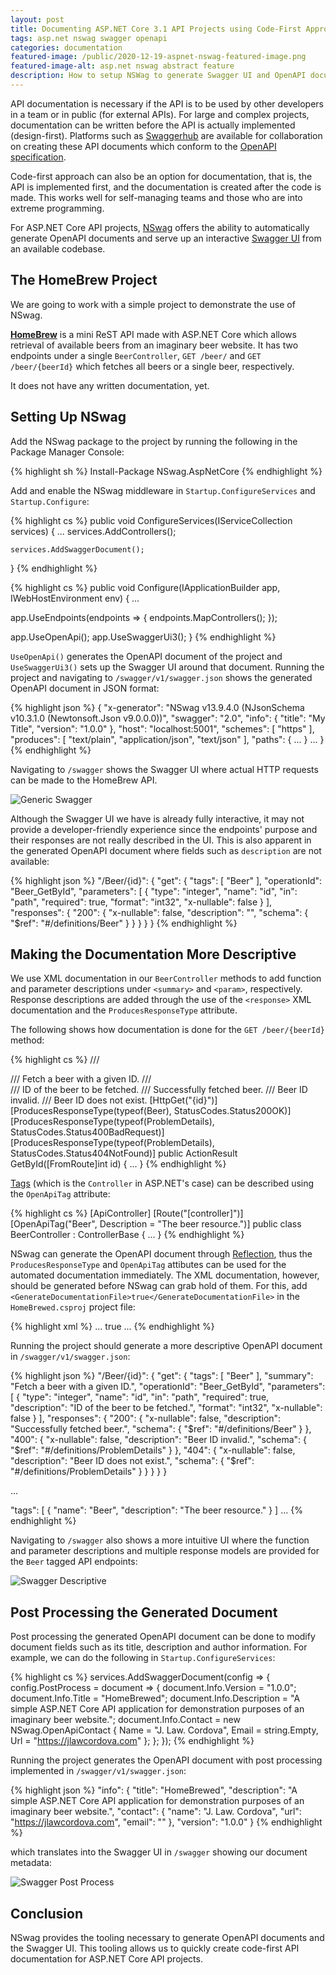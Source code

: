 ```yaml
---
layout: post
title: Documenting ASP.NET Core 3.1 API Projects using Code-First Approach with NSwag
tags: asp.net nswag swagger openapi
categories: documentation
featured-image: /public/2020-12-19-aspnet-nswag-featured-image.png
featured-image-alt: asp.net nswag abstract feature
description: How to setup NSWag to generate Swagger UI and OpenAPI documentation.
---
```


API documentation is necessary if the API is to be used by other developers in a team or in public (for external APIs). For large and complex projects, documentation can be written before the API is actually implemented (design-first). Platforms such as [Swaggerhub](https://swagger.io/tools/swaggerhub/) are available for collaboration on creating these API documents which conform to the [OpenAPI specification](http://spec.openapis.org/oas/v3.0.3).

Code-first approach can also be an option for documentation, that is, the API is implemented first, and the documentation is created after the code is made. This works well for self-managing teams and those who are into extreme programming.

For ASP.NET Core API projects, [NSwag](https://github.com/RicoSuter/NSwag) offers the ability to automatically generate OpenAPI documents  and serve up an interactive [Swagger UI](https://swagger.io/tools/swagger-ui/) from an available codebase.

## The HomeBrew Project

We are going to work with a simple project to demonstrate the use of NSwag.

**[HomeBrew](https://github.com/jlawcordova/homebrewed)** is a mini ReST API made with ASP.NET Core which allows retrieval of available beers from an imaginary beer website. It has two endpoints under a single `BeerController`, `GET /beer/` and `GET /beer/{beerId}` which fetches all beers or a single beer, respectively.

It does not have any written documentation, yet.

## Setting Up NSwag

Add the NSwag package to the project by running the following in the Package Manager Console:

{% highlight sh %}
Install-Package NSwag.AspNetCore
{% endhighlight %}

Add and enable the NSwag middleware in `Startup.ConfigureServices` and `Startup.Configure`:

{% highlight cs %}
public void ConfigureServices(IServiceCollection services)
{
    ...
    services.AddControllers();

    services.AddSwaggerDocument();
}
{% endhighlight %}

{% highlight cs %}
public void Configure(IApplicationBuilder app, IWebHostEnvironment env)
{
  ...

  app.UseEndpoints(endpoints =>
  {
      endpoints.MapControllers();
  });

  app.UseOpenApi();
  app.UseSwaggerUi3();
}
{% endhighlight %}

`UseOpenApi()` generates the OpenAPI document of the project and `UseSwaggerUi3()` sets up the Swagger UI around that document. Running the project and navigating to `/swagger/v1/swagger.json` shows the generated OpenAPI document in JSON format:

{% highlight json %}
{
  "x-generator": "NSwag v13.9.4.0 (NJsonSchema v10.3.1.0 (Newtonsoft.Json v9.0.0.0))",
  "swagger": "2.0",
  "info": {
    "title": "My Title",
    "version": "1.0.0"
  },
  "host": "localhost:5001",
  "schemes": [
    "https"
  ],
  "produces": [
    "text/plain",
    "application/json",
    "text/json"
  ],
  "paths": {
    ...
  }
  ...
}
{% endhighlight %}

Navigating to `/swagger` shows the Swagger UI where actual HTTP requests can be made to the HomeBrew API.

![Generic Swagger](/public/2020-12-19-barebone-swagger.png "Generic Swagger")

Although the Swagger UI we have is already fully interactive, it may not provide a developer-friendly experience since the endpoints' purpose and their responses are not really described in the UI. This is also apparent in the generated OpenAPI document where fields such as `description` are not available:

{% highlight json %}
"/Beer/{id}": {
  "get": {
    "tags": [
      "Beer"
    ],
    "operationId": "Beer_GetById",
    "parameters": [
      {
        "type": "integer",
        "name": "id",
        "in": "path",
        "required": true,
        "format": "int32",
        "x-nullable": false
      }
    ],
    "responses": {
      "200": {
        "x-nullable": false,
        "description": "",
        "schema": {
          "$ref": "#/definitions/Beer"
        }
      }
    }
  }
}
{% endhighlight %}

## Making the Documentation More Descriptive

We use XML documentation in our `BeerController` methods to add function and parameter descriptions under `<summary>` and `<param>`, respectively. Response descriptions are added through the use of the `<response>` XML documentation and the `ProducesResponseType` attribute.

The following shows how documentation is done for the `GET /beer/{beerId}` method:

{% highlight cs %}
/// <summary>
/// Fetch a beer with a given ID.
/// </summary>
/// <param name="id">ID of the beer to be fetched.</param>
/// <response code="200">Successfully fetched beer.</response>
/// <response code="400">Beer ID invalid.</response>
/// <response code="404">Beer ID does not exist.</response>
[HttpGet("{id}")]
[ProducesResponseType(typeof(Beer), StatusCodes.Status200OK)]
[ProducesResponseType(typeof(ProblemDetails), StatusCodes.Status400BadRequest)]
[ProducesResponseType(typeof(ProblemDetails), StatusCodes.Status404NotFound)]
public ActionResult<Beer> GetById([FromRoute]int id)
{
  ...
}
{% endhighlight %}

[Tags](https://swagger.io/specification/#tag-object) (which is the `Controller` in ASP.NET's case) can be described using the `OpenApiTag` attribute:

{% highlight cs %}
[ApiController]
[Route("[controller]")]
[OpenApiTag("Beer", Description = "The beer resource.")]
public class BeerController : ControllerBase
{
  ...
}
{% endhighlight %}

NSwag can generate the OpenAPI document through [Reflection](https://docs.microsoft.com/en-us/dotnet/csharp/programming-guide/concepts/reflection), thus the `ProducesResponseType` and `OpenApiTag` attibutes can be used for the automated documentation immediately. The XML documentation, however, should be generated before NSwag can grab hold of them. For this, add `<GenerateDocumentationFile>true</GenerateDocumentationFile>` in the `HomeBrewed.csproj` project file:

{% highlight xml %}
<PropertyGroup>
  ...
  <GenerateDocumentationFile>true</GenerateDocumentationFile>
  ...
</PropertyGroup>
{% endhighlight %}

Running the project should generate a more descriptive OpenAPI document in `/swagger/v1/swagger.json`:

{% highlight json %}
"/Beer/{id}": {
  "get": {
    "tags": [
      "Beer"
    ],
    "summary": "Fetch a beer with a given ID.",
    "operationId": "Beer_GetById",
    "parameters": [
      {
        "type": "integer",
        "name": "id",
        "in": "path",
        "required": true,
        "description": "ID of the beer to be fetched.",
        "format": "int32",
        "x-nullable": false
      }
    ],
    "responses": {
      "200": {
        "x-nullable": false,
        "description": "Successfully fetched beer.",
        "schema": {
          "$ref": "#/definitions/Beer"
        }
      },
      "400": {
        "x-nullable": false,
        "description": "Beer ID invalid.",
        "schema": {
          "$ref": "#/definitions/ProblemDetails"
        }
      },
      "404": {
        "x-nullable": false,
        "description": "Beer ID does not exist.",
        "schema": {
          "$ref": "#/definitions/ProblemDetails"
        }
      }
    }
  }
}

...

"tags": [
  {
    "name": "Beer",
    "description": "The beer resource."
  }
]
...
{% endhighlight %}

Navigating to `/swagger` also shows a more intuitive UI where the function and parameter descriptions and multiple response models are provided for the `Beer` tagged API endpoints:

![Swagger Descriptive](/public/2020-12-19-beer-swagger-descriptive.png "Swagger Descriptive")

## Post Processing the Generated Document

Post processing the generated OpenAPI document can be done to modify document fields such as its title, description and author information. For example, we can do the following in `Startup.ConfigureServices`:

{% highlight cs %}
services.AddSwaggerDocument(config =>
{
    config.PostProcess = document =>
    {
        document.Info.Version = "1.0.0";
        document.Info.Title = "HomeBrewed";
        document.Info.Description = "A simple ASP.NET Core API application for demonstration purposes of an imaginary beer website.";
        document.Info.Contact = new NSwag.OpenApiContact
        {
            Name = "J. Law. Cordova",
            Email = string.Empty,
            Url = "https://jlawcordova.com"
        };
    };
});
{% endhighlight %}

Running the project generates the OpenAPI document with post processing implemented in `/swagger/v1/swagger.json`:

{% highlight json %}
"info": {
  "title": "HomeBrewed",
  "description": "A simple ASP.NET Core API application for demonstration purposes of an imaginary beer website.",
  "contact": {
    "name": "J. Law. Cordova",
    "url": "https://jlawcordova.com",
    "email": ""
  },
  "version": "1.0.0"
}
{% endhighlight %}

which translates into the Swagger UI in `/swagger` showing our document metadata:

![Swagger Post Process](/public/2020-12-19-beer-swagger-post-processing.png "Swagger Post Process")

## Conclusion

NSwag provides the tooling necessary to generate OpenAPI documents and the Swagger UI. This tooling allows us to quickly create code-first API documentation for ASP.NET Core API projects.